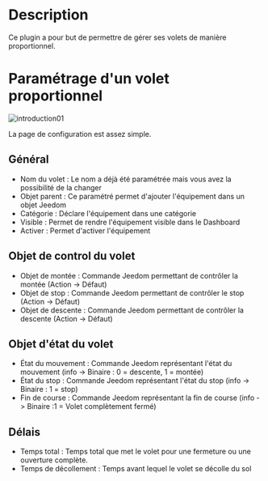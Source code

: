 Description
===
Ce plugin a pour but de permettre de gérer ses volets de manière proportionnel.

Paramétrage d'un volet proportionnel
===

![introduction01](../images/Configuration.jpg)

La page de configuration est assez simple.

Général
---

* Nom du volet : Le nom a déjà été paramétrée mais vous avez la possibilité de la changer
* Objet parent : Ce paramétré permet d'ajouter l'équipement dans un objet Jeedom
* Catégorie : Déclare l'équipement dans une catégorie
* Visible : Permet de rendre l'équipement visible dans le Dashboard
* Activer : Permet d'activer l'équipement

Objet de control du volet
---

* Objet de montée : Commande Jeedom permettant de contrôler la montée (Action -> Défaut)
* Objet de stop : Commande Jeedom permettant de contrôler le stop (Action -> Défaut)
* Objet de descente : Commande Jeedom permettant de contrôler la descente (Action -> Défaut)

Objet d'état du volet
---

* État du mouvement : Commande Jeedom représentant l'état du mouvement (info -> Binaire : 0 = descente, 1 = montée)
* État du stop :  Commande Jeedom représentant l'état du stop (info -> Binaire : 1 = stop)
* Fin de course :  Commande Jeedom représentant la fin de course (info -> Binaire :1 = Volet complètement fermé)

Délais
---

* Temps total : Temps total que met le volet pour une fermeture ou une ouverture complète.
* Temps de décollement : Temps avant lequel le volet se décolle du sol
